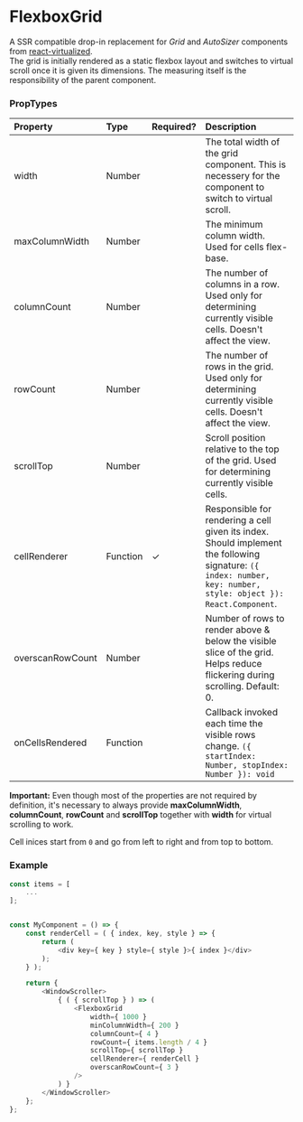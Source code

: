 FlexboxGrid
===========

A SSR compatible drop-in replacement for *Grid* and *AutoSizer* components from [react-virtualized](https://github.com/bvaughn/react-virtualized).  
The grid is initially rendered as a static flexbox layout and switches to virtual scroll once it is given its dimensions. The measuring itself is the responsibility of the parent component.

### PropTypes

| Property | Type | Required? | Description |
|:---|:---|:---|:---|
| width | Number |  | The total width of the grid component. This is necessery for the component to switch to virtual scroll. |
| maxColumnWidth | Number |  | The minimum column width. Used for cells flex-base. |
| columnCount | Number |  | The number of columns in a row. Used only for determining currently visible cells. Doesn't affect the view. |
| rowCount | Number |  | The number of rows in the grid. Used only for determining currently visible cells. Doesn't affect the view. |
| scrollTop | Number |  | Scroll position relative to the top of the grid. Used for determining currently visible cells. |
| cellRenderer | Function | ✓ | Responsible for rendering a cell given its index. Should implement the following signature: `({ index: number, key: number, style: object }): React.Component`. |
| overscanRowCount | Number |  | Number of rows to render above & below the visible slice of the grid. Helps reduce flickering during scrolling. Default: 0. |
| onCellsRendered | Function |  | Callback invoked each time the visible rows change. `({ startIndex: Number, stopIndex: Number }): void` |

**Important:** Even though most of the properties are not required by definition, it's necessary to always provide **maxColumnWidth**, **columnCount**, **rowCount** and **scrollTop** together with **width** for virtual scrolling to work.

Cell inices start from `0` and go from left to right and from top to bottom.

### Example

```js
const items = [
	...
];


const MyComponent = () => {
	const renderCell = ( { index, key, style } => {
		return (
			<div key={ key } style={ style }>{ index }</div>
		);
	} );

	return {
		<WindowScroller>
			{ ( { scrollTop } ) => (
				<FlexboxGrid
					width={ 1000 }
					minColumnWidth={ 200 }
					columnCount={ 4 }
					rowCount={ items.length / 4 }
					scrollTop={ scrollTop }
					cellRenderer={ renderCell }
					overscanRowCount={ 3 }
				/>
			) }
		</WindowScroller>
	};	
};
```
